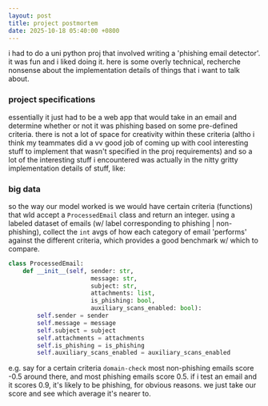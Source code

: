 ```yaml
---
layout: post
title: project postmortem
date: 2025-10-18 05:40:00 +0800
---
```


i had to do a uni python proj that involved writing a 'phishing email detector'. it was fun and i liked doing it. here is some overly technical, recherche nonsense about the implementation details of things that i want to talk about.

### project specifications

essentially it just had to be a web app that would take in an email and determine whether or not it was phishing based on some pre-defined criteria. there is not a lot of space for creativity within these criteria (altho i think my teammates did a vv good job of coming up with cool interesting stuff to implement that wasn't specified in the proj requirements) and so a lot of the interesting stuff i encountered was actually in the nitty gritty implementation details of stuff, like:

### big data

so the way our model worked is we would have certain criteria (functions) that wld accept a `ProcessedEmail` class and return an integer. using a labeled dataset of emails (w/ label corresponding to phishing \| non-phishing), collect the `int` avgs of how each category of email 'performs' against the different criteria, which provides a good benchmark w/ which to compare.

```py
class ProcessedEmail:
    def __init__(self, sender: str, 
                       message: str, 
                       subject: str, 
                       attachments: list, 
                       is_phishing: bool,
                       auxiliary_scans_enabled: bool):
        self.sender = sender
        self.message = message
        self.subject = subject
        self.attachments = attachments
        self.is_phishing = is_phishing
        self.auxiliary_scans_enabled = auxiliary_scans_enabled
```

e.g. say for a certain criteria `domain-check` most non-phishing emails score -0.5 around there, and most phishing emails score 0.5. if i test an email and it scores 0.9, it's likely to be phishing, for obvious reasons. we just take our score and see which average it's nearer to.


